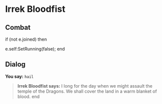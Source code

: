 # Irrek Bloodfist


## Combat


if (not e.joined) then


e.self:SetRunning(false);
end



## Dialog

**You say:** `hail`



>**Irrek Bloodfist says:** I long for the day when we might assault the temple of the Dragons.  We shall cover the land in a warm blanket of blood.
end